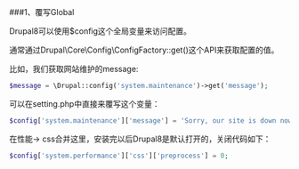 ###1、覆写Global

Drupal8可以使用$config这个全局变量来访问配置。

通常通过Drupal\Core\Config\ConfigFactory::get()这个API来获取配置的值。

比如，我们获取网站维护的message:

```php
$message = \Drupal::config('system.maintenance')->get('message');
```

可以在setting.php中直接来覆写这个变量：
```php
$config['system.maintenance']['message'] = 'Sorry, our site is down now.';
```

在性能-> css合并这里，安装完以后Drupal8是默认打开的，关闭代码如下：

```php
$config['system.performance']['css']['preprocess'] = 0;
```